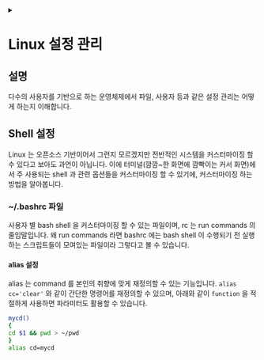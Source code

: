 <link rel="stylesheet" type="text/css" href="/css/header.css">
<link rel="stylesheet" type="text/css" href="/css/bootstrap/5.3.0-alpha1/bootstrap.css">
<div class="sticky-top bg-white pt-1 pb-2" id="header-div-max"></div>
<details id="display-none"><summary></summary>
  <script src="/js/header.js" defer="defer"></script>
  <script src="/js/table/numbering.js" defer="defer"></script>
  <script src="/js/bootstrap/5.3.0-alpha1/bootstrap.bundle.js" defer="defer"></script>
</details>

# Linux 설정 관리

## 설명

다수의 사용자를 기반으로 하는 운영체제에서 파일, 사용자 등과 같은 설정 관리는 어떻게 하는지 이해합니다.

## Shell 설정

Linux 는 오픈소스 기반이어서 그런지 모르겠지만 전반적인 시스템을 커스터마이징 할 수 있다고 보아도 과언이 아닙니다.
이에 터미널(깜깜~한 화면에 깜빡이는 커서 화면)에서 주 사용되는 shell 과 관련 옵션들을 커스터마이징 할 수 있기에, 커스터마이징 하는 방법을 알아봅니다.

### ~/.bashrc 파일

사용자 별 bash shell 을 커스터마이징 할 수 있는 파일이며, rc 는 run commands 의 줄임말입니다.
왜 run commands 라면 bashrc 에는 bash shell 이 수행되기 전 실행하는 스크립트들이 모여있는 파일이라 그렇다고 볼 수 있습니다.

#### alias 설정

alias 는 command 를 본인의 취향에 맞게 재정의할 수 있는 기능입니다.
`alias cc='clear'` 와 같이 간단한 명령어를 재정의할 수 있으며, 아래와 같이 `function` 을 적절하게 사용하면 파라미터도 활용할 수 있습니다.

```bash
mycd()
{
cd $1 && pwd > ~/pwd
}
alias cd=mycd
```
